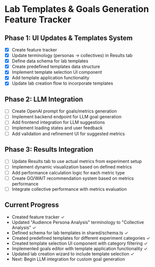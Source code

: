 # Lab Templates & Goals Generation Feature Tracker

## Phase 1: UI Updates & Templates System
- [x] Create feature tracker
- [x] Update terminology (personas → collectives) in Results tab
- [x] Define data schema for lab templates
- [x] Create predefined templates data structure
- [x] Implement template selection UI component
- [x] Add template application functionality
- [x] Update lab creation flow to incorporate templates

## Phase 2: LLM Integration
- [ ] Create OpenAI prompt for goals/metrics generation
- [ ] Implement backend endpoint for LLM goal generation
- [ ] Add frontend integration for LLM suggestions
- [ ] Implement loading states and user feedback
- [ ] Add validation and refinement UI for suggested metrics

## Phase 3: Results Integration
- [ ] Update Results tab to use actual metrics from experiment setup
- [ ] Implement dynamic visualization based on defined metrics
- [ ] Add performance calculation logic for each metric type
- [ ] Create GO/WAIT recommendation system based on metrics performance
- [ ] Integrate collective performance with metrics evaluation

## Current Progress
- Created feature tracker ✓
- Updated "Audience Persona Analysis" terminology to "Collective Analysis" ✓
- Defined schema for lab templates in shared/schema.ts ✓
- Created predefined templates for different experiment categories ✓
- Created template selection UI component with category filtering ✓
- Implemented goals editor with template application functionality ✓
- Updated lab creation wizard to include template selection ✓
- Next: Begin LLM integration for custom goal generation